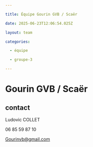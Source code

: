 ```yaml
---

title: Équipe Gourin GVB / Scaër

date: 2025-06-23T12:06:54.025Z

layout: team

categories:

  - équipe

  - groupe-3

---
```


# Gourin GVB / Scaër



## contact 

Ludovic COLLET

06 85 59 87 10

Gourinvb@gmail.com

